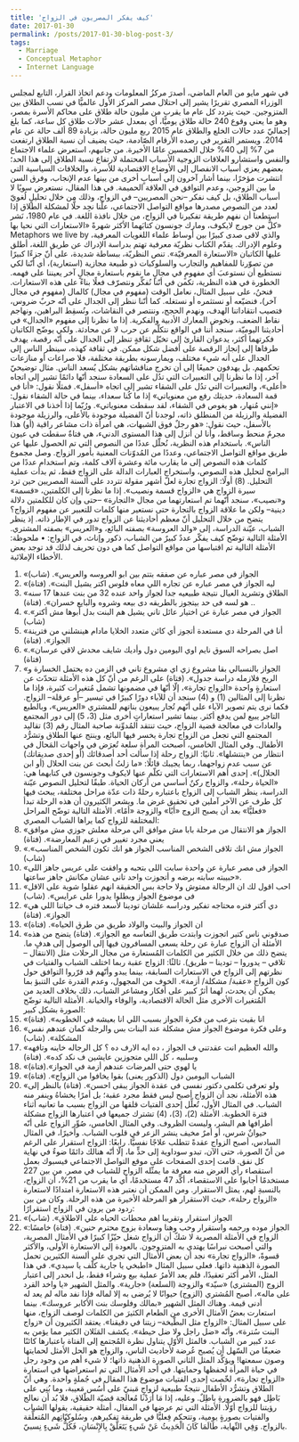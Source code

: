 ```yaml
---
title: 'كيف يفكر المصريون في الزواج'
date: 2017-01-30
permalink: /posts/2017-01-30-blog-post-3/
tags:
  - Marriage
  - Conceptual Metaphor
  - Internet Language
---
```


 في شهر مايو من العام الماضي، أصدرَ مركزُ المعلومات ودعم اتخاذ القرار، التابع لمجلس الوزراء المصري تقريرًا يشير إلى احتلال مصر المركز الأول عالميًّا في نسب الطلاق بين المتزوجين. حيث يتردد كل عام ما يقرب من مليون حالة طلاق على محاكم الأسرة بمصر، وهو ما يعني وقوع 240 حالة طلاق يوميًّا، أي بمعدل عشر حالات طلاق كل ساعة، كما بلغ إجماليّ عدد حالات الخلع والطلاق عام 2015 ربع مليون حالة، بزيادة 89 ألف حالة عن عام 2014. ويستمر التقرير في رصده الأرقام الصّادمة، حيث يضيف أن نسبة الطلاق ارتفعت من 7% إلى 40% خلال الخمسين عامًا الأخيرة.
 من جانبهم، استعرض علماء الاجتماع والنفس واستشارو العلاقات الزوجية الأسباب المحتملة لارتفاع نسبة الطلاق إلى هذا الحد؛ بعضهم يعزي أسباب الانفصال إلى الأوضاع الاقتصادية للأسرة، والخلافات السياسية التي انتشرت مؤخرًا، بينما أشار آخرون إلى أسبابٍ أخرى من بينها عدم الإنجاب، وفرق السن ما بين الزوجين، وعدم التوافق في العلاقة الحميمة. في هذا المقال، نستعرض سويًا لا أسباب الطلاق، بل كيف نفكر –نحن المصريين– في الزواج، وذلك من خلال تحليلٍ لُغويّ لعدد من النصوص مصدرها مواقع التواصل الاجتماعي، علّنا نجِد حلًّا لمشكلة الطلاق إذا استطعنا أن نفهم طريقة تفكيرنا في الزواج، من خلال نافذة اللغة.
 في عام 1980، نَشر كلٌّ من جورج لايكوف، ومارك جونسون كتابَهما الأكثر شهرةً «الاستعارات التي نحيا بها» Metaphors we live by والذي لاقى صدى كبيرًا بين أوساط علماء اللغويات المعرفية، وعلوم الإدراك. يقدّم الكتاب نظريّة معرفية تهتم بدراسة الإدراك عن طريق اللغة، أطلق عليها الكاتبان «الاستعارة المعرفيّة». تنص النظريّة، ببساطة شديدة، على أنّ جزءًا كبيرًا من تصوّرنا للمفاهيم والتجارب والسلوكيات ذو طبيعة مجازية (استعارية)، أي أنّنا لكي نستطيع أن نستوعبَ أي مفهومٍ في مجالٍ ما نقوم باستعارة مجالٍ آخر يعيننا على فهمه. الخطورة في هذه النظرية، تكمن في أنّنا نُفكِّر ونتصرّف فعلًا بناءً على هذه الاستعارات. 
 فنحنُ، على سبيل المثال، نعامل الوقت (مفهوم في مجال) كالمال (مفهوم في مجال آخر)، فنضيّعه أو نستثمره أو نستغله. كما أنّنا ننظر إلى الجدال على أنّه حربٌ ضروس، فتصيب انتقاداتنا الهدف، ونهدم الحجج، وننتصر في النقاشات، ونُسقِط البراهين، ونهاجم نقاط الضعف، ونخوض المعارك الأدبية والفكرية. إذا ما نظرنا إلى مفهوم «الجدال» في أحاديثنا اليوميّة، سنجد أننا في الواقع نتكلّم عن حرب لا عن محادثة. ولكي يوضّح الكاتبان فكرتهما أكثر، يدعوان القارئ إلى تخيّل ثقافةٍ تنظر إلى الجدال على أنّه رقصة، يهدف طرفاها إلى إنجاز الرقصة على أفضل شكل ممكن. في ثقافة كهذه، سينظر الناس إلى الجدال على أنه شيء مختلف، ويمارسونه بطريقة مختلفة، فلا صراعات أو منازعات تحكمهم. بل يهدفون جميعًا إلى أن تخرج مناقشاتهم بشكل يُسعد الناس.
 مثال توضيحيّ آخر، إذا ما نظرنا إلى التعبيرات التي تدُل على السعادة سنجد أنّها دائمًا تشير إلى اتجاه «أعلى»، والتعبيرات التي تدُل على الشقاء تشير إلى اتجاه «أسفل». فمثلًا نقول: «أنا في قمة السعادة، حديثك رفع من معنوياتي» إذا ما كُنا سعداء، بينما في حالة الشقاء نقول: «إنني مُنهار، هو يغوص في الشقاء، لقد سقطت معنوياتي». ورُبّما إذا أخذنا في الاعتبار الفضيلة والرزيلة من المنطلق ذاته، لوجدنا أنّ الفضيلة موجودة بالأعلى، والرزيلة موجودة بالأسفل، حيث نقول: «هو رجلٌ فوق الشبهات، هي امرأة ذات مشاعر راقية (أو) هذا مجرمٌ منحط وساقط، وأنا لن أنزل إلى هذا المستوى الدنيء، هي فتاةٌ سقطت في عيون الناس».
 باستخدام هذه النظرية، نُحلّل عددًا من النصوص التي تم الحصول عليها عن طريق مواقع التواصل الاجتماعي، وعددًا من المُدوّنات المعنية بأمور الزواج. وصل مجموع كلمات هذه النصوص إلى ما يقارب مائة وعشرة آلاف كلمة، وتم استخدام عددًا من البرامج لتحليل هذه النصوص، واستخراج العبارات الدالة على الزواج فقط، ثم بدأت عملية التحليل. (8)
 أولًا: الزواج تجارة
لعلّ أشهر مقولة تتردد على ألسنة المصريين حين ترد سيرة الزواج هي «الزواج قسمة ونصيب». إذا ما نظرنا إلى الكلمتين، «قسمة» و«نصيب»، سنجد أنّهما تم استعارتهما من مجال «التجارة» –حتى وإن كان للكلمتين دلالة دينية– ولكن ما علاقة الزواج بالتجارة حتى نستعير منها كلمات للتعبير عن مفهوم الزواج؟ يتضح من خلال التحليل أنّ معظم أحاديثنا عن الزواج تدور في الإطار ذاته. إذ ينظر الشباب، عيّنة الدراسة، إلى «والد العروسة» بصفته البائع، و«العريس» بصفته المشتري. الأمثلة التالية توضّح كيف يفكّر عددٌ كبيرٌ من الشباب، ذكور وإناث، في الزواج:
• ملحوظة: الأمثلة التالية تم اقتباسها من مواقع التواصل كما هي دون تحريف لذلك قد توجد بعض الأخطاء الإملائية.
1.	«الجواز فى مصر عباره عن صفقه بتتم بين ابو العروسه والعريس». (شاب)
2.	«ليه الجواز في مصر عباره عن تجاره اللي معاه فلوس اكتر يشيل البنت». (فتاة)
3.	«الطلاق وتشريد العيال نتيجة طبيعيه جدا لجواز واحد عنده 32 من بنت عندها 17 سنه .. هو لسه فى حد بيتجوز بالطريقه دى بيعه وشروه والبايع خسران». (فتاة)
4.	«الجواز في مصر عبارة عن اختيار عائل تاني يشيل هم البنت بدل أبوها مش أكتر». (شاب)
5.	«أنا في المرحلة دي مستعدة أتجوز أي كائن متعدد الخلايا مادام هينشلني من فترينة الجواز». (فتاة)
6.	«اصل بصراحه السوق نايم اوي اليومين دول وأديك شايف محدش لاقي عرسان». (فتاة)
7.	«الجواز بالنسبالي بقا مشروع زي اي مشروع تاني في الزمن ده يحتمل الخسارة و الربح فلازمله دراسة جدول». (فتاة)
على الرغم من أنّ كل هذه الأمثلة تتحدّث عن استعارةٍ واحدة «الزواج تجارة»، إلّا أنّها في مضمونها تشمل مُتغيرات كثيرة، فإذا ما نظرنا إلى المثالين (1) و (4) سنجد أن للآباء دورًا كبيرًا في تيسير –أو عرقلة– الزواج. فكما نرى يتم تصوير الآباء على أنّهم تُجار يبيعون بناتهم للمشتري «العريس»، وبالطبع التاجر يبيع لمن يدفع أكثر. بينما تشير استعاراتٍ أخرى مثل (3، 5) إلى دور المجتمع والعادات في معالجة قضية الزواج، حيث تنتقد المُدوِّنة صاحبة المثال رقم (3) تقاليد المجتمع التي تجعل من الزواج تجارة يخسر فيها البائع، وينتج عنها الطلاق وتشرُّد الأطفال. وفي المثال الخامس، أصبحت المرأة سلعة تُعرَض في واجهات المَحال في انتظار من «ينتشلها».
ثانيًا: الزواج رحلة
إذا سألت أحد أصدقائك (أو إحدى صديقاتك) عن سبب عدم زواجهما، ربما يجيبك قائلًا: «ما زلتُ أبحث عن بنت الحلال (أو ابن الحلال)». إحدى أهم الاستعارات التي تكلّم عنها لايكوف وجونسون في كتابهما هي: «الحياة رحلة»، والزواج ركنٌ أساسي من أركان الحياة. طبقًا لتحليل النصوص عيّنة الدراسة، ينظر الشباب إلى الزواج باعتباره رحلةً ذات عدّة مراحل مختلفة، يبحث فيها كل طرف عن الآخر آملين في تحقيق غرض ما. ويشعر الكثيرون أن هذه الرحلة تبدأ «فعليًّا» بعد أن يصبح الزوج «أبًا» والزوجة «أمًا». الأمثلة التالية توضّح المراحل المختلفة للزواج كما يراها الشباب المصري:
1.	«الجواز هو الانتقال من مرحلة بابا مش موافق الي مرحلة معلش جوزي مش موافق يعني مجرد تغيير في زعيم المعارضة». (فتاة)
1.	«الجواز مش انك تلاقى الشخص المناسب الجواز هو انك تكون الشخص المناسب». (شاب)
2.	«الجواز فى مصر عبارة عن واحدة سابت اللى بتحبه و وافقت على عريس جاهز اللى حبيبته سابته برضه و أتجوزت واحد تانى عشان مكانش جاهز ساعتها».
3.	«احب اقول لك ان الرجالة ممتوش ولا حاجة بس الحقيقة انهم عقلوا شوية على الاقل فى موضوع الجواز وبطلوا يدورا على عرايس». (شاب)
4.	«دي اًكتر فتره محتاجه تفكير ودراسه علشان تودينا لأسعد فتره ف حياتنا اللي هي الجواز». (فتاة)
5.	«ان الجواز والبيت والولاد طريق من طرق الحياه». (فتاة)
6.	«صدقوني ناس كتير اتجوزت وابتدت طريق التعاسه مع الجواز». (فتاة)
يتضح من هذه الأمثلة أن الزواج عبارة عن رحلة يسعى المسافرون فيها إلى الوصول إلى هدفٍ ما. يتضح ذلك من خلال الكثير من الكلمات المُستعارة من مجال الرحلات مثل (الانتقال – تلاقي – يدوروا – تودينا – طريق).
ثالثًا: الزواج عقبة
ربما اختلف الشباب والفتيات في نظرتهم إلى الزواج في الاستعارات السابقة، بينما يبدو وأنّهم قد قرّروا التوافق حول كون الزواج «عقبة/ مشكلة/ أزمة». الخوف من المجهول، وعدم القدرة على التنبؤ بما يمكن أن يحدث، لهما أثرٌ كبير على أفكار ومشاعر الشباب، ذلك بخلاف العديد من المُتغيرات الأخرى مثل الحالة الاقتصادية، والوفاء والخيانة. الأمثلة التالية توضّح الصورة بشكل كبير:
1.	«انا بقيت بترعب من فكرة الجواز بسبب اللي انا بعيشه في الخطوبه». (فتاة)
2.	«وعلى فكرة موضوع الجواز مش مشكلة عند البنات بس والرجلة كمان عندهم نفس المشكلة». (شاب)
3.	«والله العظيم انت عقدتني ف الجواز ، ده ايه الارف ده ؟ كل الرجاله خاينه وتافهه وسلبيه ، كل اللي متجوزين عايشين ف نكد كده». (فتاة)
4.	«يا لهوي حتى المرضات عندهم أزمة في الجواز».(فتاة)
5.	«الشباب اليومين دول (الذكور يعنى) بقوا يخافوا من الزواج». (فتاة)
6.	«ولو تعرفى تكلمى دكتور نفسى فى عقدة الجواز يبقى احسن». (فتاة)
بالنظر إلى هذه الأمثلة، نجد أن الزواج أصبح ليس فقط مجرد عقبة؛ بل أمرًا يخشاهُ وينفر منه الشباب. في المثال الأول، تُعلِّل إحدى الفتيات قلقها من الزواج بسبب ما تعانيه أثناء فترة الخطوبة. الأمثلة (2)، (3)، (4) تشترك جميعها في اعتبارها الزواج مشكلة أطرافها هم البشر، وليست الظروف. وفي المثال الخامس، صُوِّر الزواج على أنّه حيوانٌ شرس، أو أمرٌ مخيف ينشر الزعر في قلوب الشباب. وأخيرًا، في المثال السادس، أصبح الزواج عقدةً تتطلب علاجًا نفسيًّا.
رابعًا: الزواج استقرار
على الرغم من أنّ الصورة، حتى الآن، تبدو سوداوية إلى حدٍّ ما، إلّا أنّه هنالك دائمًا ضوءٌ في نهاية كل نفق. قامت إحدى الصفحات على موقع التواصل الاجتماعي فيسبوك بعمل استقصاء رأي الغرض منه معرفة ما يمثّله الزواج للشباب في مصر. من بين 227 مستخدمًا أجابوا على الاستقصاء، أكّد 47 مستخدمًا، أي ما يقرب من 21%، أن الزواج، بالنسبةِ لهم، يمثل الاستقرار. ومن الممكن أن نعتبر هذه الاستعارة امتدادًا لاستعارة «الزواج رحلة»، حيث الاستقرار هو المرحلة الأخيرة من هذه الرحلة. وكان من بين ردود من يرون في الزواج استقرارًا:
1.	«الجواز استقرار وتقريبا اهم محطات الحياه علي الاطلاق». (شاب)
2.	«الجواز موده ورحمه واستقرار وحب وهنا وسعادة بزوج محترم حنين». (فتاة)
خامسًا: الزواج في الأمثلة المصرية
لا شكّ أن الزواج شغل حيّزًا كبيرًا في الأمثال المصرية، والتي أصبحت نبراسًا يهتدي به المتزوجون. بالعودة إلى الاستعارة الأولى، والأكثر قسوةً، «الزواج تجارة» نجد أن بعض الأمثال التي تجري على ألسنة الكثيرين تحمل الصورة الذهنية ذاتها. فعلى سبيل المثال «اطبخي يا جارية كلّف يا سيدي». في هذا المثل، الأمر أكثر تعقيدًا، فلم يعد الأمرُ عملية بيع وشراء فقط، بل انحدر إلى اعتبار الزوج (المشتري) «سيّد» والزوجة (السلعة) «جارية». والمثل الشهير «يا واخد القرد على ماله»، أصبح المُشتري (الزوج) حيوانًا لا يُرضى به إلا لماله فإذا نفد ماله لم يعد له أدنى قيمة. وهناك المثل الشهير «بمالك وفلوسك بنت الأكابر عروسك». بينما استعارت بعضُ الأمثال الأخرى من الطعام الكثيرَ من الكلمات لوصف الزواج، منها على سبيل المثال: «الزواج مثل البطّيخة– زيتنا في دقيقنا».
يعتقد الكثيرون أن «زواج البنت سُترة»، وأنّه «ضل راجل ولا ضل حيطة». يكشف المَثَلان الكثير مما يؤمن به عدد كبير من الشباب. فالمثل الأوّل يتناول نظرة المُجتمع إلى الفتاة باعتبارها كائنًا ضعيفًا من السّهل أن يُصبح عُرضة لأحاديث الناس، والزواج هو الحل الأمثل لحمايتها وصون سمعتها! ويؤكِّد المثل الثاني الصورة الذهنية ذاتها؛ لا شيء أهم من وجود رجل في حياة المرأة لحفظها وحمايتها.
في أحد الأمثال التي تم استعراضها في استعارة «الزواج تجارة»، لخّصت إحدى الفتيات موضوع هذا المقال في جُملةٍ واحدة. وهي أنّ الطلاق وتشرُّد الأطفال نتيجةٌ طبيعية لزواجٍ مَبنيّ على أُسُس مَعيبة، وما بُنِي على بَاطِل فهو بالضرورةِ باطِلٌ. وعليه، إذا مَا أرَدْنا مُعالَجة قضيّة الطّلاق، فلا بُد أن نعالج رؤيتنا للزواج أوّلًا. الأمثلة التي تم عرضها في المقال، أمثلة حقيقية، يقولها الشباب والفتيات بصورةٍ يومية، وتتحكم فِعليًّا في طريقة تفكيرهم، وسُلوكيّاتِهم المُتعلِّقة بالزواج. وَفِي النِّهاية، طَالَمَا كَانَ الْحَدِيثُ عَنْ شَيءٍ يَتَعَلَّقْ بِالإِنْسَانِ، فَكُلُّ شَيءٍ نِسبيّ.

